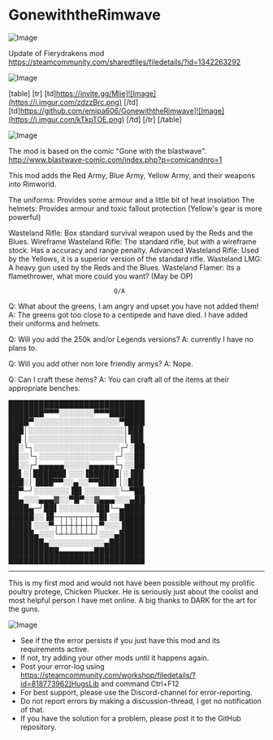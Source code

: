 # GonewiththeRimwave

![Image](https://i.imgur.com/WAEzk68.png)

Update of Fierydrakens mod
https://steamcommunity.com/sharedfiles/filedetails/?id=1342263292

![Image](https://i.imgur.com/7Gzt3Rg.png)


[table]
	[tr]
		[td]https://invite.gg/Mlie]![Image](https://i.imgur.com/zdzzBrc.png)
[/td]
		[td]https://github.com/emipa606/GonewiththeRimwave]![Image](https://i.imgur.com/kTkpTOE.png)
[/td]
	[/tr]
[/table]
	
![Image](https://i.imgur.com/NOW7jU1.png)


The mod is based on the comic &quot;Gone with the blastwave&quot;.
http://www.blastwave-comic.com/index.php?p=comicandnro=1


This mod adds the Red Army, Blue Army, Yellow Army, and their weapons into Rimworld.

The uniforms: Provides some armour and a little bit of heat insolation
The helmets: Provides armour and toxic fallout protection
 (Yellow&apos;s gear is more powerful)

Wasteland Rifle: Box standard survival weapon used by the Reds and the Blues.
Wireframe Wasteland Rifle: The standard rifle, but with a wireframe stock. Has a accuracy and range penalty.
Advanced Wasteland Rifle: Used by the Yellows, it is a superior version of the standard rifle.
Wasteland LMG: A heavy gun used by the Reds and the Blues.
Wasteland Flamer: Its a flamethrower, what more could you want? (May be OP)


                                 Q/A
Q: What about the greens, I am angry and upset you have not added them!
A: The greens got too close to a centipede and have died. I have added their uniforms and helmets. 

Q: Will you add the 250k and/or Legends versions?
A: currently I have no plans to. 

Q: Will you add other non lore friendly armys?
A: Nope. 

Q: Can I craft these items?
A: You can craft all of the items at their appropriate benches. 


███████████████████████████
███████▀▀▀░░░░░░░▀▀▀███████
████▀░░░░░░░░░░░░░░░░░▀████
███│░░░░░░░░░░░░░░░░░░░│███
██▌│░░░░░░░░░░░░░░░░░░░│▐██
██░└┐░░░░░░░░░░░░░░░░░┌┘░██
██░░└┐░░░░░░░░░░░░░░░┌┘░░██
██░░┌┘▄▄▄▄▄░░░░░▄▄▄▄▄└┐░░██
██▌░│██████▌░░░▐██████│░▐██
███░│▐███▀▀░░▄░░▀▀███▌│░███
██▀─┘░░░░░░░▐█▌░░░░░░░└─▀██
██▄░░░▄▄▄▓░░▀█▀░░▓▄▄▄░░░▄██
████▄─┘██▌░░░░░░░▐██└─▄████
█████░░▐█─┬┬┬┬┬┬┬─█▌░░█████
████▌░░░▀┬┼┼┼┼┼┼┼┬▀░░░▐████
█████▄░░░└┴┴┴┴┴┴┴┘░░░▄█████
███████▄░░░░░░░░░░░▄███████
██████████▄▄▄▄▄▄▄██████████
███████████████████████████

------------------------------------------------------------------------------------------------------------------------------------------------------
This is my first mod and would not have been possible without my prolific poultry protege, Chicken Plucker. He is seriously just about the coolist and most helpful person I have met online.
A big thanks to DARK for the art for the guns.


![Image](https://i.imgur.com/Rs6T6cr.png)



-  See if the the error persists if you just have this mod and its requirements active.
-  If not, try adding your other mods until it happens again.
-  Post your error-log using https://steamcommunity.com/workshop/filedetails/?id=818773962]HugsLib and command Ctrl+F12
-  For best support, please use the Discord-channel for error-reporting.
-  Do not report errors by making a discussion-thread, I get no notification of that.
-  If you have the solution for a problem, please post it to the GitHub repository.



